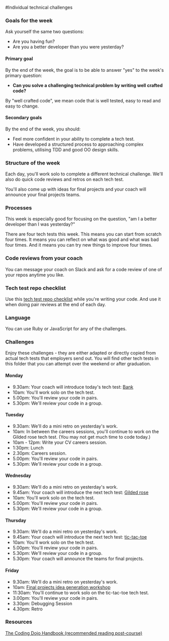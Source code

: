 #Individual technical challenges

### Goals for the week

Ask yourself the same two questions:

* Are you having fun?
* Are you a better developer than you were yesterday?

#### Primary goal

By the end of the week, the goal is to be able to answer "yes" to the week's primary question:

* **Can you solve a challenging technical problem by writing well crafted code?**

By "well crafted code", we mean code that is well tested, easy to read and easy to change.

#### Secondary goals

By the end of the week, you should:

* Feel more confident in your ability to complete a tech test.
* Have developed a structured process to approaching complex problems, utilising TDD and good OO design skills.

### Structure of the week

Each day, you'll work solo to complete a different technical challenge.  We'll also do quick code reviews and retros on each tech test.

You'll also come up with ideas for final projects and your coach will announce your final projects teams.

### Processes

This week is especially good for focusing on the question, "am I a better developer than I was yesterday?"

There are four tech tests this week.  This means you can start from scratch four times.  It means you can reflect on what was good and what was bad four times.  And it means you can try new things to improve four times.

### Code reviews from your coach

You can message your coach on Slack and ask for a code review of one of your repos anytime you like.

### Tech test repo checklist

Use this [tech test repo checklist](./tech_test_repo_checklist.md) while you're writing your code.  And use it when doing pair reviews at the end of each day.

### Language

You can use Ruby or JavaScript for any of the challenges.

### Challenges

Enjoy these challenges - they are either adapted or directly copied from actual tech tests that employers send out. You will find other tech tests in this folder that you can attempt over the weekend or after graduation.

#### Monday

* 9.30am: Your coach will introduce today's tech test: [Bank](bank_tech_test.md)
* 10am: You'll work solo on the tech test.
* 5.00pm: You'll review your code in pairs.
* 5.30pm: We'll review your code in a group.

#### Tuesday
* 9.30am: We'll do a mini retro on yesterday's work.
* 10am: In between the careers sessions, you'll continue to work on the Gilded rose tech test.  (You may not get much time to code today.)
* 10am - 12pm: Write your CV careers session.
* 1:30pm: Lunch
* 2.30pm: Careers session.
* 5.00pm: You'll review your code in pairs.
* 5.30pm: We'll review your code in a group.


#### Wednesday
* 9.30am: We'll do a mini retro on yesterday's work.
* 9.45am: Your coach will introduce the next tech test: [Gilded rose](gilded_rose.md)
* 10am: You'll work solo on the tech test.
* 5.00pm: You'll review your code in pairs.
* 5.30pm: We'll review your code in a group.


#### Thursday

* 9.30am: We'll do a mini retro on yesterday's work.
* 9.45am: Your coach will introduce the next tech test: [tic-tac-toe](tic_tac_toe.md)
* 10am: You'll work solo on the tech test.
* 5.00pm: You'll review your code in pairs.
* 5.30pm: We'll review your code in a group.
* 5.30pm: Your coach will announce the teams for final projects.

#### Friday

* 9.30am: We'll do a mini retro on yesterday's work.
* 10am: [Final projects idea generation workshop](https://github.com/makersacademy/skills-workshops/blob/master/project_idea_generation_workshop.md)
* 11:30am: You'll continue to work solo on the tic-tac-toe tech test.
* 3.00pm: You'll review your code in pairs.
* 3.30pm: Debugging Session
* 4.30pm: Retro

### Resources

[The Coding Dojo Handbook (recommended reading post-course)](https://leanpub.com/codingdojohandbook)
